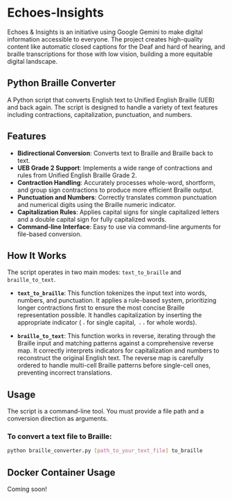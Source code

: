 # Echoes-Insights
Echoes &amp; Insights is an initiative using Google Gemini to make digital information accessible to everyone. The project creates high-quality content like automatic closed captions for the Deaf and hard of hearing, and braille transcriptions for those with low vision, building a more equitable digital landscape.

## Python Braille Converter

A Python script that converts English text to Unified English Braille (UEB) and back again. The script is designed to handle a variety of text features including contractions, capitalization, punctuation, and numbers.

## Features

- **Bidirectional Conversion**: Converts text to Braille and Braille back to text.
- **UEB Grade 2 Support**: Implements a wide range of contractions and rules from Unified English Braille Grade 2.
- **Contraction Handling**: Accurately processes whole-word, shortform, and group sign contractions to produce more efficient Braille output.
- **Punctuation and Numbers**: Correctly translates common punctuation and numerical digits using the Braille numeric indicator.
- **Capitalization Rules**: Applies capital signs for single capitalized letters and a double capital sign for fully capitalized words.
- **Command-line Interface**: Easy to use via command-line arguments for file-based conversion.

## How It Works

The script operates in two main modes: `text_to_braille` and `braille_to_text`.

- **`text_to_braille`**: This function tokenizes the input text into words, numbers, and punctuation. It applies a rule-based system, prioritizing longer contractions first to ensure the most concise Braille representation possible. It handles capitalization by inserting the appropriate indicator (`⠠` for single capital, `⠠⠠` for whole words).

- **`braille_to_text`**: This function works in reverse, iterating through the Braille input and matching patterns against a comprehensive reverse map. It correctly interprets indicators for capitalization and numbers to reconstruct the original English text. The reverse map is carefully ordered to handle multi-cell Braille patterns before single-cell ones, preventing incorrect translations.

## Usage

The script is a command-line tool. You must provide a file path and a conversion direction as arguments.

### **To convert a text file to Braille:**

```bash
python braille_converter.py [path_to_your_text_file] to_braille
```
## Docker Container Usage

Coming soon!

